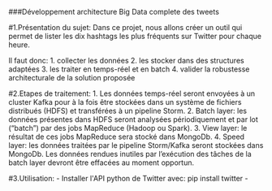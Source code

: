 ###Développement architecture Big Data complete des tweets

#1.Présentation du sujet:
Dans ce projet, nous allons créer un outil qui permet de lister les dix hashtags les plus fréquents sur Twitter pour chaque heure.

Il faut donc:
    1. collecter les données
    2. les stocker dans des structures adaptées
    3. les traiter en temps-réel et en batch
    4. valider la robustesse architecturale de la solution proposée


#2.Etapes de traitement:
    1. Les données temps-réel seront envoyées à un cluster Kafka pour à la fois être stockées dans un système de fichiers distribués (HDFS) et transférées à un pipeline Storm.
    2. Batch layer: les données présentes dans HDFS seront analysées périodiquement et par lot (“batch”) par des jobs MapReduce (Hadoop ou Spark).
    3. View layer: le résultat de ces jobs MapReduce sera stocké dans MongoDb.
    4. Speed layer: les données traitées par le pipeline Storm/Kafka seront stockées dans MongoDb. Les données rendues inutiles par l’exécution des tâches de la batch layer devront être effacées au moment opportun.

#3.Utilisation:
    - Installer l'API python de Twitter avec: pip install twitter
    - 